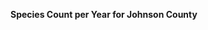 
<span><span><p dir="auto"><strong>Species Count per Year for Johnson County</strong></p></span></span><canvas height="0" width="0" style="display: block; box-sizing: border-box; height: 0px; width: 0px;"></canvas>
